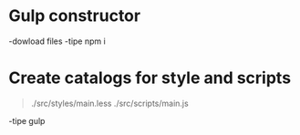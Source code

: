 # Gulp constructor
-dowload files
-tipe npm i


#   Create catalogs for style and scripts

>./src/styles/main.less
>./src/scripts/main.js 

-tipe gulp
